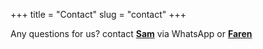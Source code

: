 +++
title = "Contact"
slug = "contact"
+++

Any questions for us? contact **[Sam](https://semmidev.github.io)** via WhatsApp or **[Faren](/)**
